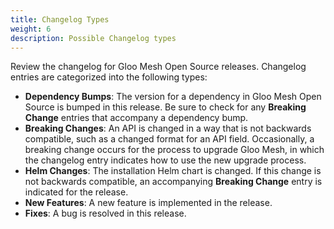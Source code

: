 ```yaml
---
title: Changelog Types
weight: 6
description: Possible Changelog types
---
```


Review the changelog for Gloo Mesh Open Source releases. Changelog entries are categorized into the following types:
- **Dependency Bumps**: The version for a dependency in Gloo Mesh Open Source is bumped in this release. Be sure to check for any
  **Breaking Change** entries that accompany a dependency bump.
- **Breaking Changes**: An API is changed in a way that is not backwards compatible, such as a changed format for an API field. Occasionally, a breaking change occurs for the process to upgrade Gloo Mesh, in which the changelog entry indicates how to use the new upgrade process.
- **Helm Changes**: The installation Helm chart is changed. If this change is not backwards compatible, an accompanying **Breaking Change** entry is indicated for the release.
- **New Features**: A new feature is implemented in the release.
- **Fixes**: A bug is resolved in this release.